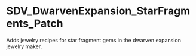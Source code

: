 # SDV_DwarvenExpansion_StarFragments_Patch
Adds jewelry recipes for star fragment gems in the dwarven expansion jewelry maker.
